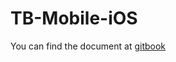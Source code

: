 # TB-Mobile-iOS
  You can find the document at [gitbook](https://www.gitbook.com/book/xudongliu/tb-mobile-development/welcome)
